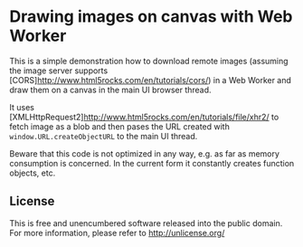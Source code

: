 Drawing images on canvas with Web Worker
========================================

This is a simple demonstration how to download remote images (assuming the image server supports
[CORS]<http://www.html5rocks.com/en/tutorials/cors/>) in a Web Worker and draw them on a canvas in
the main UI browser thread.

It uses [XMLHttpRequest2]<http://www.html5rocks.com/en/tutorials/file/xhr2/> to fetch image as a
blob and then pases the URL created with `window.URL.createObjectURL` to the main UI thread.

Beware that this code is not optimized in any way, e.g. as far as memory consumption is concerned.
In the current form it constantly creates function objects, etc.

License
-------

This is free and unencumbered software released into the public domain. For more information, please
refer to <http://unlicense.org/>
